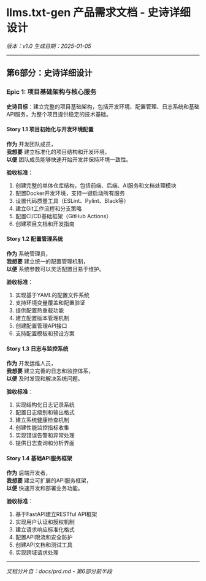 # llms.txt-gen 产品需求文档 - 史诗详细设计

*版本：v1.0*
*生成日期：2025-01-05*

---

## 第6部分：史诗详细设计

### Epic 1: 项目基础架构与核心服务

**史诗目标**：建立完整的项目基础架构，包括开发环境、配置管理、日志系统和基础API服务，为整个项目提供稳定的技术基础。

#### Story 1.1 项目初始化与开发环境配置

**作为** 开发团队成员，  
**我想要** 建立标准化的项目结构和开发环境，  
**以便** 团队成员能够快速开始开发并保持环境一致性。

**验收标准**：
1. 创建完整的单体仓库结构，包括前端、后端、AI服务和文档处理模块
2. 配置Docker开发环境，支持一键启动所有服务
3. 设置代码质量工具（ESLint、Pylint、Black等）
4. 建立Git工作流程和分支策略
5. 配置CI/CD基础框架（GitHub Actions）
6. 创建项目文档和开发指南

#### Story 1.2 配置管理系统

**作为** 系统管理员，  
**我想要** 建立统一的配置管理机制，  
**以便** 系统参数可以灵活配置且易于维护。

**验收标准**：
1. 实现基于YAML的配置文件系统
2. 支持环境变量覆盖和配置验证
3. 提供配置热重载功能
4. 建立配置版本管理机制
5. 创建配置管理API接口
6. 支持配置模板和预设方案

#### Story 1.3 日志与监控系统

**作为** 开发运维人员，  
**我想要** 建立完善的日志和监控体系，  
**以便** 及时发现和解决系统问题。

**验收标准**：
1. 实现结构化日志记录系统
2. 配置日志级别和输出格式
3. 建立系统健康检查机制
4. 创建性能监控指标收集
5. 实现错误告警和异常处理
6. 提供日志查询和分析界面

#### Story 1.4 基础API服务框架

**作为** 后端开发者，  
**我想要** 建立可扩展的API服务框架，  
**以便** 快速开发和部署业务功能。

**验收标准**：
1. 基于FastAPI建立RESTful API框架
2. 实现用户认证和授权机制
3. 建立请求响应标准化格式
4. 配置API限流和安全防护
5. 创建API文档和测试工具
6. 实现跨域请求处理

---

*文档分片自：docs/prd.md - 第6部分前半段*